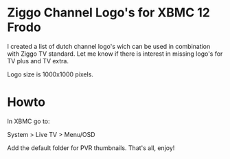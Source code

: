 Ziggo Channel Logo's for XBMC 12 Frodo
======================================

I created a list of dutch channel logo's wich can be used in combination with Ziggo TV standard.
Let me know if there is interest in missing logo's for TV plus and TV extra.

Logo size is 1000x1000 pixels.


Howto
=====

In XBMC go to:

  System > Live TV > Menu/OSD

Add the default folder for PVR thumbnails.
That's all, enjoy!